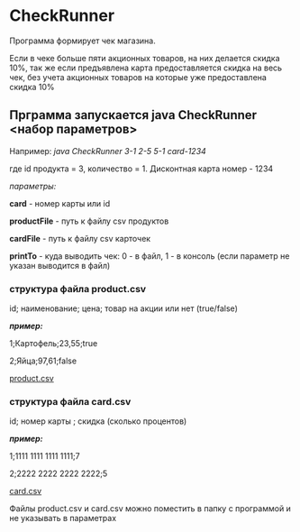 # CheckRunner
Программа формирует чек магазина.

Если в чеке больше пяти акционных товаров, на них делается скидка 10%, так же если предъявлена карта предоставляется скидка на весь чек, без учета акционных товаров на которые уже предоставлена скидка 10%

## Прграмма запускается java CheckRunner <набор параметров>
Например:  *java CheckRunner 3-1 2-5 5-1 card-1234*

где id продукта = 3, количество = 1. Дисконтная карта номер - 1234

*параметры:*

**card** - номер карты или id

**productFile** - путь к файлу csv продуктов

**cardFile** - путь к файлу csv карточек 

**printTo** - куда выводить чек: 0 - в файл, 1 - в консоль (если параметр не указан выводится в файл)

### **структура файла product.csv**

id; наименование; цена; товар на акции или нет (true/false)

***пример:***

1;Картофель;23,55;true

2;Яйца;97,61;false

[product.csv](https://github.com/PluM2006/check/blob/master/src/main/resources/product.csv)

### **структура файла card.csv**

id; номер карты ; скидка (сколько процентов)

***пример:***

1;1111 1111 1111 1111;7

2;2222 2222 2222 2222;5

[card.csv](https://github.com/PluM2006/check/blob/master/src/main/resources/card.csv)

Файлы product.csv и card.csv можно поместить в папку с программой и не указывать в параметрах

